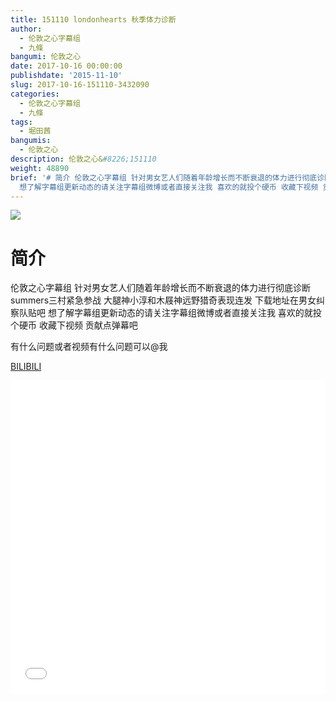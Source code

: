 ```yaml
---
title: 151110 londonhearts 秋季体力诊断
author:
  - 伦敦之心字幕组
  - 九條
bangumi: 伦敦之心
date: 2017-10-16 00:00:00
publishdate: '2015-11-10'
slug: 2017-10-16-151110-3432090
categories:
  - 伦敦之心字幕组
  - 九條
tags:
  - 堀田茜
bangumis:
  - 伦敦之心
description: 伦敦之心&#8226;151110
weight: 48890
brief: '# 简介 伦敦之心字幕组 针对男女艺人们随着年龄增长而不断衰退的体力进行彻底诊断 summers三村紧急参战 大腿神小淳和木屐神远野猎奇表现连发 下载地址在男女纠察队贴吧
  想了解字幕组更新动态的请关注字幕组微博或者直接关注我 喜欢的就投个硬币 收藏下视频 贡献点弹幕吧 有什么问题或者视频有什么问题可以@我'
---
```


![](https://i.imgur.com/GZIW3BW.jpg)

# 简介  
伦敦之心字幕组 针对男女艺人们随着年龄增长而不断衰退的体力进行彻底诊断 summers三村紧急参战 大腿神小淳和木屐神远野猎奇表现连发 下载地址在男女纠察队贴吧 想了解字幕组更新动态的请关注字幕组微博或者直接关注我 喜欢的就投个硬币 收藏下视频 贡献点弹幕吧


有什么问题或者视频有什么问题可以@我

  [BILIBILI](https://www.bilibili.com/video/av3432090/)


<div class="vcontainer">  <iframe class='video' src="//www.bilibili.com/blackboard/player.html?aid=3432090" width="100%" height="500" frameborder="0" allowfullscreen="allowfullscreen"></iframe></div>

